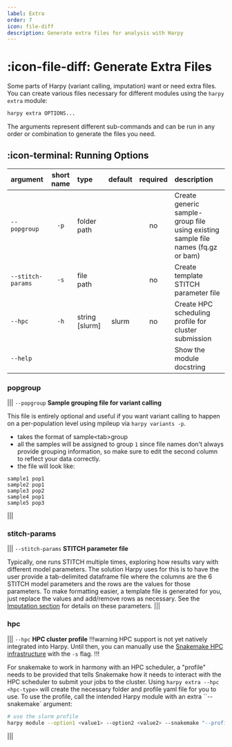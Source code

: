 ```yaml
---
label: Extra
order: 7
icon: file-diff
description: Generate extra files for analysis with Harpy
---
```


# :icon-file-diff: Generate Extra Files
Some parts of Harpy (variant calling, imputation) want or need extra files. You can create various files necessary for different modules using the `harpy extra` module:
```bash
harpy extra OPTIONS... 
```

The arguments represent different sub-commands and can be run in any order or combination to generate the files you need.

## :icon-terminal: Running Options
| argument          | short name | type           | default | required | description                                                                      |
|:------------------|:----------:|:---------------|:-------:|:--------:|:---------------------------------------------------------------------------------|
| `--popgroup`      |    `-p`    | folder path    |         |    no    | Create generic sample-group file using existing sample file names (fq.gz or bam) |
| `--stitch-params` |    `-s`    | file path      |         |    no    | Create template STITCH parameter file                                            |
| `--hpc`           |    `-h`    | string [slurm] |  slurm  |    no    | Create HPC scheduling profile for cluster submission                             |
| `--help`          |            |                |         |          | Show the module docstring                                                        |


### popgroup
||| `--popgroup`
**Sample grouping file for variant calling**

This file is entirely optional and useful if you want variant calling to happen on a per-population level using mpileup via `harpy variants -p`.
- takes the format of sample\<tab\>group
- all the samples will be assigned to group `1` since file names don't always provide grouping information, so make sure to edit the second column to reflect your data correctly.
- the file will look like:
```less popgroups.txt
sample1 pop1
sample2 pop1
sample3 pop2
sample4 pop1
sample5 pop3
```
|||

### stitch-params
||| `--stitch-params`
**STITCH parameter file**

Typically, one runs STITCH multiple times, exploring how results vary with
different model parameters. The solution Harpy uses for this is to have the user
provide a tab-delimited dataframe file where the columns are the 6 STITCH model 
parameters and the rows are the values for those parameters. To make formatting
easier, a template file is generated for you, just replace the values and add/remove
rows as necessary. See the [Imputation section](impute.md) for details on these parameters.
|||

### hpc
||| `--hpc`
**HPC cluster profile**
!!!warning
HPC support is not yet natively integrated into Harpy. Until then, you can manually
use the [Snakemake HPC infrastructure](https://snakemake.readthedocs.io/en/stable/executing/cluster.html) with the `-s` flag.
!!!

For snakemake to work in harmony with an HPC scheduler, a "profile" needs to
be provided that tells Snakemake how it needs to interact with the HPC scheduler
to submit your jobs to the cluster. Using `harpy extra --hpc <hpc-type>` will create
the necessary folder and profile yaml file for you to use. To use the profile, call
the intended Harpy module with an extra ``--snakemake` argument:
```bash
# use the slurm profile
harpy module --option1 <value1> --option2 <value2> --snakemake "--profile slurm/"
```
|||
